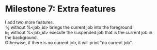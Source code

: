 # Milestone 7: Extra features
I add two more features. <br />
`fg` without %<job_id> brings the current job into the foreground <br />
`bg` without %<job_id> execute the suspended job that is the current job in the background. <br />
Otherwise, if there is no current job, it will print "no current job".